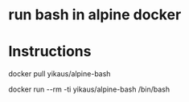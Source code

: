 # run bash in alpine docker 

# Instructions

docker pull yikaus/alpine-bash

docker run --rm -ti yikaus/alpine-bash /bin/bash 
